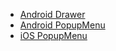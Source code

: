 - [Android Drawer](#/controls/android/drawer)
- [Android PopupMenu](#/controls/android/popupmenu)
- [iOS PopupMenu](#/controls/ios/popupmenu)
